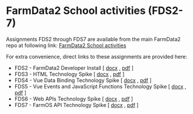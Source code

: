 # FarmData2 School activities (FDS2-7)

Assignments FDS2 through FDS7 are available from the main
FarmData2 repo at following link: [FarmData2 School
activities](https://github.com/DickinsonCollege/FarmData2/tree/main/farmdata2_modules/fd2_tabs/fd2_school)

For extra convenience, direct links to these assignments are provided here:

- FDS2 - FarmData2 Developer Install [ [docx](https://github.com/DickinsonCollege/FarmData2/raw/main/farmdata2_modules/fd2_tabs/fd2_school/activities/02-DeveloperInstall.docx) , [pdf](https://github.com/DickinsonCollege/FarmData2/raw/main/farmdata2_modules/fd2_tabs/fd2_school/activities/02-DeveloperInstall.pdf) ]
- FDS3 - HTML Technology Spike [ [docx](https://github.com/DickinsonCollege/FarmData2/raw/main/farmdata2_modules/fd2_tabs/fd2_school/activities/03-HTMLSpike.docx) , [pdf](https://github.com/DickinsonCollege/FarmData2/raw/main/farmdata2_modules/fd2_tabs/fd2_school/activities/03-HTMLSpike.pdf) ]
- FDS4 - Vue Data Binding Technology Spike [ [docx](https://github.com/DickinsonCollege/FarmData2/raw/main/farmdata2_modules/fd2_tabs/fd2_school/activities/04-VueDataBindingSpike.docx) , [pdf](https://github.com/DickinsonCollege/FarmData2/raw/main/farmdata2_modules/fd2_tabs/fd2_school/activities/04-VueDataBindingSpike.pdf) ]
- FDS5 - Vue Events and JavaScript Functions Technology Spike [ [docx](https://github.com/DickinsonCollege/FarmData2/raw/main/farmdata2_modules/fd2_tabs/fd2_school/activities/05-VueJSEventsSpike.docx) , [pdf](https://github.com/DickinsonCollege/FarmData2/raw/main/farmdata2_modules/fd2_tabs/fd2_school/activities/05-VueJSEventsSpike.pdf) ]
- FDS6 - Web APIs Technology Spike [ [docx](https://github.com/DickinsonCollege/FarmData2/raw/main/farmdata2_modules/fd2_tabs/fd2_school/activities/06-WebAPIsSpike.docx) , [pdf](https://github.com/DickinsonCollege/FarmData2/raw/main/farmdata2_modules/fd2_tabs/fd2_school/activities/06-WebAPIsSpike.pdf) ]
- FDS7 - FarmOS API Technology Spike [ [docx](https://github.com/DickinsonCollege/FarmData2/raw/main/farmdata2_modules/fd2_tabs/fd2_school/activities/07-FarmOSAPISpike.docx) , [pdf](https://github.com/DickinsonCollege/FarmData2/raw/main/farmdata2_modules/fd2_tabs/fd2_school/activities/07-FarmOSAPISpike.pdf) ]

